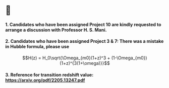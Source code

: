 # 📣 
#### 1. Candidates who have been assigned Project 10 are kindly requested to arrange a discussion with Professor H. S. Mani. 
#### 2. Candidates who have been assigned Project 3 & 7: There was a mistake in Hubble formula, please use 
$$H(z) = H_0\sqrt{\Omega_{m0}(1+z)^3 + (1-\Omega_{m0})(1+z)^{3(1+\omega)}}$$
#### 3. Reference for transition redshift value: https://arxiv.org/pdf/2205.13247.pdf
